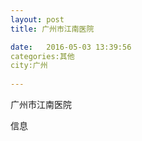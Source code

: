 ```yaml
--- 
layout: post 
title: 广州市江南医院

date:   2016-05-03 13:39:56 
categories:其他  
city:广州
  
--- 
```

   
广州市江南医院

信息

